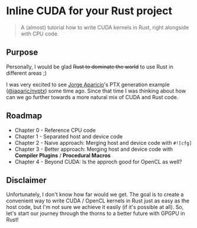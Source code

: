 # Inline CUDA for your Rust project
> A (almost) tutorial how to write CUDA kernels in Rust, right alongside with CPU code.

## Purpose

Personally, I would be glad ~~Rust to dominate the world~~ to use Rust in different areas ;)

I was very excited to see [Jorge Aparicio]'s PTX generation example ([@japaric/nvptx]) some time ago.
Since that time I was thinking about how can we go further towards a more natural mix of CUDA and Rust code.

[Jorge Aparicio]: https://github.com/japaric
[@japaric/nvptx]: https://github.com/japaric/nvptx

## Roadmap

* Chapter 0 - Reference CPU code
* Chapter 1 - Separated host and device code
* Chapter 2 - Naive approach: Merging host and device code with `#![cfg]`
* Chapter 3 - Better approach: Merging host and device code with **Compiler Plugins** / **Procedural Macros**
* Chapter 4 - Beyond CUDA: Is the approch good for OpenCL as well?

## Disclaimer

Unfortunately, I don't know how far would we get. The goal is to create a convenient way to write CUDA / OpenCL kernels in Rust just as easy as the host code, but I'm not sure we achieve it easily (if it's possible at all). So, let's start our journey through the thorns to a better future with GPGPU in Rust!